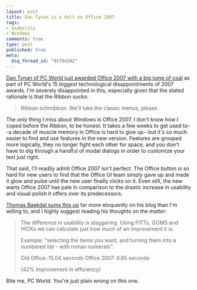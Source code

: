 ```yaml
--- 
layout: post
title: Dan Tynan is a dolt on Office 2007
tags: 
- Usability
- Windows
comments: true
type: post
published: true
meta: 
  dsq_thread_id: "91764182"
---
```

<a href="http://news.yahoo.com/s/pcworld/20071217/tc_pcworld/140583;_ylt=AuAq8k5vkoQh_E9uBKhm__.s0NUE">Dan Tynan of PC World just awarded Office 2007 with a big lump of coal</a> as part of PC World's 15 biggest technological disappointments of 2007 awards. I'm severely disappointed in this, especially given that the stated rationale is that the Ribbon sucks:
  <blockquote>Ribbon schmibbon. We'll take the classic menus, please.</blockquote>

  The <em>only</em> thing I miss about Windows is Office 2007. I don't know how I coped before the Ribbon, to be honest. It takes a few weeks to get used to--a decade of muscle memory in Office is hard to give up--but it's <em>so</em> much easier to find and use features in the new version. Features are grouped more logically, they no longer fight each other for space, and you don't have to dig through a handful of modal dialogs in order to customize your text just right.

  That said, I'll readily admit Office 2007 isn't perfect. The Office button is so hard for new users to find that the Office UI team simply gave up and made it glow and pulse until the new user finally clicks on it. Even still, the new warts Office 2007 has pale in comparison to the drastic increase in usability and visual polish it offers over its predecessors.

  <a href="http://www.baekdal.com/articles/Usability/office-2007-usability-revolution/">Thomas Baekdal sums this up</a> far more eloquently on his blog than I'm willing to, and I highly suggest reading his thoughts on the matter:

  <blockquote>The difference in usability is staggering. Using FITTs, GOMS and HICKs we can calculate just how much of an improvement it is.

  Example: "selecting the items you want, and turning them into a numbered list - with roman numerals".

  Old Office: 15.04 seconds
  Office 2007: 8.65 seconds

  (42% improvement in efficiency)</blockquote>

  Bite me, PC World. You're just plain wrong on this one.
